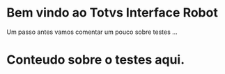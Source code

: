 # Bem vindo ao Totvs Interface Robot

Um passo antes vamos comentar um pouco sobre testes ...

# Conteudo sobre o testes aqui.
